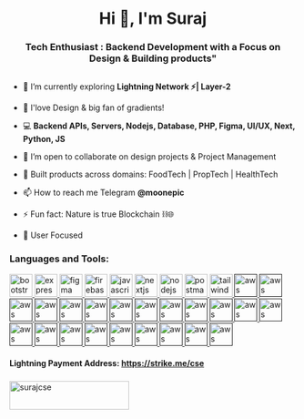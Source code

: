 <h1 align="center">Hi 👋, I'm Suraj</h1>
<h3 align="center">Tech Enthusiast : Backend Development with a Focus on Design & Building products"</h3>

<p align="left"> <a href="https://twitter.com/" target="blank"><img src="https://img.shields.io/twitter/follow/?logo=twitter&style=for-the-badge" alt="" /></a> </p>

- 🌱 I’m currently exploring **Lightning Network ⚡| Layer-2**

- 🎨 I'love Design & big fan of gradients!

- 💻  **Backend APIs, Servers, Nodejs, Database, PHP, Figma, UI/UX, Next, Python, JS**

- 👯 I’m open to collaborate on design projects & Project Management

- 📱 Built products across domains: FoodTech | PropTech | HealthTech 

- 📫 How to reach me Telegram **@moonepic**

- ⚡ Fun fact: Nature is true Blockchain ⛓️🌐

- 👥 User Focused

<h3 align="left">Languages and Tools:</h3>
<p align="left">
  <a href="https://getbootstrap.com" target="_blank" rel="noreferrer">
    <img src="https://www.vectorlogo.zone/logos/getbootstrap/getbootstrap-ar21.svg" alt="bootstrap" width="40" height="40"/>
  </a>
  <a href="https://expressjs.com" target="_blank" rel="noreferrer">
    <img src="https://www.vectorlogo.zone/logos/expressjs/expressjs-ar21.svg" alt="express" width="40" height="40"/>
  </a>
  <a href="https://www.figma.com/" target="_blank" rel="noreferrer">
    <img src="https://www.vectorlogo.zone/logos/figma/figma-icon.svg" alt="figma" width="40" height="40"/>
  </a>
  <a href="https://firebase.google.com/" target="_blank" rel="noreferrer">
    <img src="https://www.vectorlogo.zone/logos/firebase/firebase-icon.svg" alt="firebase" width="40" height="40"/>
  </a>
  <a href="https://developer.mozilla.org/en-US/docs/Web/JavaScript" target="_blank" rel="noreferrer">
    <img src="https://www.vectorlogo.zone/logos/javascript/javascript-icon.svg" alt="javascript" width="40" height="40"/>
  </a>
  <a href="https://nextjs.org/" target="_blank" rel="noreferrer">
    <img src="https://cdn.worldvectorlogo.com/logos/nextjs-2.svg" alt="nextjs" width="40" height="40"/>
  </a>
  <a href="https://nodejs.org" target="_blank" rel="noreferrer">
    <img src="https://www.vectorlogo.zone/logos/nodejs/nodejs-ar21.svg" alt="nodejs" width="40" height="40"/>
  </a>
  <a href="https://postman.com" target="_blank" rel="noreferrer">
    <img src="https://www.vectorlogo.zone/logos/getpostman/getpostman-icon.svg" alt="postman" width="40" height="40"/>
  </a>
  <a href="https://tailwindcss.com/" target="_blank" rel="noreferrer">
    <img src="https://www.vectorlogo.zone/logos/tailwindcss/tailwindcss-icon.svg" alt="tailwind" width="40" height="40"/>
  </a>
 <a href="" target="_blank" rel="noreferrer">
    <img src="https://www.vectorlogo.zone/logos/amazon_aws/amazon_aws-ar21.svg" alt="aws" width="40" height="40"/>
  </a>

 <a href="" target="_blank" rel="noreferrer">
    <img src="https://www.vectorlogo.zone/logos/cloudflare/cloudflare-ar21.svg" alt="aws" width="40" height="40"/>
  </a>
 <a href="" target="_blank" rel="noreferrer">
    <img src="https://www.vectorlogo.zone/logos/digitalocean/digitalocean-icon.svg" alt="aws" width="40" height="40"/>
  </a>
 <a href="" target="_blank" rel="noreferrer">
    <img src="https://www.vectorlogo.zone/logos/golang/golang-ar21.svg" alt="aws" width="40" height="40"/>
  </a>
 <a href="" target="_blank" rel="noreferrer">
    <img src="https://www.vectorlogo.zone/logos/google_cloud/google_cloud-ar21.svg" alt="aws" width="40" height="40"/>
  </a>
 <a href="" target="_blank" rel="noreferrer">
    <img src="https://www.vectorlogo.zone/logos/graphql/graphql-icon.svg" alt="aws" width="40" height="40"/>
  </a>
 <a href="" target="_blank" rel="noreferrer">
    <img src="https://www.vectorlogo.zone/logos/hasuraio/hasuraio-icon.svg" alt="aws" width="40" height="40"/>
  </a>
 <a href="" target="_blank" rel="noreferrer">
    <img src="https://www.vectorlogo.zone/logos/adobe_illustrator/adobe_illustrator-ar21.svg" alt="aws" width="40" height="40"/>
  </a>
   <a href="" target="_blank" rel="noreferrer">
    <img src="https://www.vectorlogo.zone/logos/amazon_ecs/amazon_ecs-ar21.svg" alt="aws" width="40" height="40"/>
  </a>
 <a href="" target="_blank" rel="noreferrer">
    <img src="https://www.vectorlogo.zone/logos/json/json-ar21.svg" alt="aws" width="40" height="40"/>
  </a>
 <a href="" target="_blank" rel="noreferrer">
    <img src="https://www.vectorlogo.zone/logos/jupyter/jupyter-icon.svg" alt="aws" width="40" height="40"/>
  </a>
 <a href="" target="_blank" rel="noreferrer">
    <img src="https://www.vectorlogo.zone/logos/linux/linux-icon.svg" alt="aws" width="40" height="40"/>
  </a>
 <a href="" target="_blank" rel="noreferrer">
    <img src="https://www.vectorlogo.zone/logos/letsencrypt/letsencrypt-icon.svg" alt="aws" width="40" height="40"/>
  </a>
 <a href="" target="_blank" rel="noreferrer">
    <img src="https://www.vectorlogo.zone/logos/python/python-icon.svg" alt="aws" width="40" height="40"/>
  </a>
 <a href="" target="_blank" rel="noreferrer">
    <img src="https://www.vectorlogo.zone/logos/upi/upi-ar21.svg" alt="aws" width="40" height="40"/>
  </a>
 <a href="" target="_blank" rel="noreferrer">
    <img src="https://www.vectorlogo.zone/logos/postgresql/postgresql-icon.svg" alt="aws" width="40" height="40"/>
  </a>
 <a href="" target="_blank" rel="noreferrer">
    <img src="https://www.vectorlogo.zone/logos/sketchapp/sketchapp-ar21.svg" alt="aws" width="40" height="40"/>
  </a>
 <a href="" target="_blank" rel="noreferrer">
    <img src="https://www.vectorlogo.zone/logos/slack/slack-icon.svg" alt="aws" width="40" height="40"/>
  </a>
 <a href="" target="_blank" rel="noreferrer">
    <img src="https://www.vectorlogo.zone/logos/sendwyre/sendwyre-icon.svg" alt="aws" width="40" height="40"/>
  </a>
 <a href="" target="_blank" rel="noreferrer">
    <img src="https://www.vectorlogo.zone/logos/zoho/zoho-icon.svg" alt="aws" width="40" height="40"/>
  </a>
 <a href="" target="_blank" rel="noreferrer">
    <img src="https://www.vectorlogo.zone/logos/zapier/zapier-ar21.svg" alt="aws" width="40" height="40"/>
  </a>
 <a href="" target="_blank" rel="noreferrer">
    <img src="https://www.vectorlogo.zone/logos/docker/docker-icon.svg" alt="aws" width="40" height="40"/>
  </a>
</p>
<h4 align="left">Lightning Payment Address: <a href="https://strike.me/cse/">https://strike.me/cse </a></h4>
<h3 align="left"></h3>
<p><a href="https://www.buymeacoffee.com/surajcse"> <img align="left" src="https://cdn.buymeacoffee.com/buttons/v2/default-yellow.png" height="50" width="210" alt="surajcse" /></a></p><br><br>
